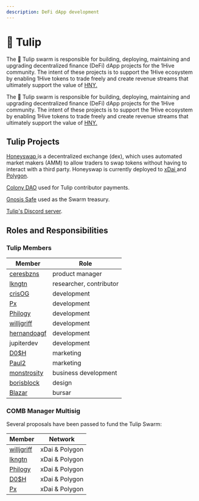 ```yaml
---
description: DeFi dApp development
---
```


# 🌷 Tulip

The 🌷 Tulip swarm is responsible for building, deploying, maintaining and upgrading decentralized finance (DeFi) dApp projects for the 1Hive community. The intent of these projects is to support the 1Hive ecosystem by enabling 1Hive tokens to trade freely and create revenue streams that ultimately support the value of [HNY.](../../../getting-started/honey/)

The 🌷 Tulip swarm is responsible for building, deploying, maintaining and upgrading decentralized finance (DeFi) dApp projects for the 1Hive community. The intent of these projects is to support the 1Hive ecosystem by enabling 1Hive tokens to trade freely and create revenue streams that ultimately support the value of [HNY.](../../../getting-started/honey/)

## Tulip Projects

[Honeyswap ](https://honeyswap.org/)is a decentralized exchange (dex), which uses automated market makers (AMM) to allow traders to swap tokens without having to interact with a third party. Honeyswap is currently deployed to [xDai ](../../../projects/honeycomb/honeyswap-on-xdai-1.md)and [Polygon](../../../projects/honeycomb/honeyswap-on-polygon.md).&#x20;

[Colony DAO](https://xdai.colony.io/colony/tulip) used for Tulip contributor payments.

[Gnosis Safe](https://xdai.gnosis-safe.io/app/#/safes/0xD5a0d695589Fa9dEC023638b8dD24D71f051C63C/balances) used as the Swarm treasury.

[Tulip's Discord server](https://discord.gg/qsrGE9NQzc).

## Roles and Responsibilities

### Tulip Members

| Member                                                       | Role                    |
| ------------------------------------------------------------ | ----------------------- |
| [ceresbzns](https://github.com/ceresbzns/)                   | product manager         |
| [lkngtn](https://github.com/lkngtn)                          | researcher, contributor |
| [crisOG](https://github.com/crisog)                          | development             |
| [Px](https://github.com/pxbee)                               | development             |
| [Philogy](https://github.com/mrclottom)                      | development             |
| [willjgriff](https://github.com/willjgriff)                  | development             |
| [hernandoagf](https://forum.1hive.org/u/hernandoagf/summary) | development             |
| jupiterdev                                                   | development             |
| [D0$H](https://forum.1hive.org/u/d0sh/summary)               | marketing               |
| [Paul2](https://forum.1hive.org/u/paul/summary)              | marketing               |
| [monstrosity](https://forum.1hive.org/u/monstrosity/summary) | business development    |
| [borisblock](https://forum.1hive.org/u/borisblock/summary)   | design                  |
| [Blazar](https://forum.1hive.org/u/blazar/summary)           | bursar                  |

### COMB Manager Multisig

Several proposals have been passed to fund the Tulip Swarm:

| Member                                         | Network        |
| ---------------------------------------------- | -------------- |
| [willjgriff](https://github.com/willjgriff)    | xDai & Polygon |
| [lkngtn](https://github.com/lkngtn)            | xDai & Polygon |
| [Philogy](https://github.com/mrclottom)        | xDai & Polygon |
| [D0$H](https://forum.1hive.org/u/d0sh/summary) | xDai & Polygon |
| [Px](https://github.com/pxbee)                 | xDai & Polygon |

###
